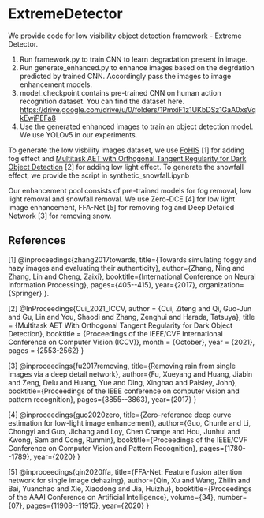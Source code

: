 # ExtremeDetector
We provide code for low visibility object detection framework - Extreme Detector.
1. Run framework.py to train CNN to learn degradation present in image.
2. Run generate_enhanced.py to enhance images based on the degrdation predicted by trained CNN. Accordingly pass the images to image enhancement models.
3. model_checkpoint contains pre-trained CNN on human action recognition dataset. You can find the dataset here. https://drive.google.com/drive/u/0/folders/1PmxiF1z1UKbDSz1GaA0xsVqkEwjPEFa8
4. Use the generated enhanced images to train an object detection model. We use YOLOv5 in our experiments. 

To generate the low visbility images dataset, we use [FoHIS](https://github.com/noahzn/FoHIS) [1] for adding fog effect and [Multitask AET with Orthogonal Tangent Regularity for Dark Object Detection](https://github.com/cuiziteng/ICCV_MAET) [2] for adding low light effect.
To generate the snowfall effect, we provide the script in synthetic_snowfall.ipynb

Our enhancement pool consists of pre-trained models for fog removal, low light removal and snowfall removal. We use Zero-DCE [4] for low light image enhancement, FFA-Net [5] for removing fog and Deep Detailed Network [3] for removing snow.


## References
<a id="1">[1]</a> 
@inproceedings{zhang2017towards,
title={Towards simulating foggy and hazy images and evaluating their authenticity},
author={Zhang, Ning and Zhang, Lin and Cheng, Zaixi},
booktitle={International Conference on Neural Information Processing},
pages={405--415},
year={2017},
organization={Springer}
}.

<a id="2">[2]</a>
@InProceedings{Cui_2021_ICCV,
    author    = {Cui, Ziteng and Qi, Guo-Jun and Gu, Lin and You, Shaodi and Zhang, Zenghui and Harada, Tatsuya},
    title     = {Multitask AET With Orthogonal Tangent Regularity for Dark Object Detection},
    booktitle = {Proceedings of the IEEE/CVF International Conference on Computer Vision (ICCV)},
    month     = {October},
    year      = {2021},
    pages     = {2553-2562}
}

<a id="3">[3]</a>
@inproceedings{fu2017removing,
  title={Removing rain from single images via a deep detail network},
  author={Fu, Xueyang and Huang, Jiabin and Zeng, Delu and Huang, Yue and Ding, Xinghao and Paisley, John},
  booktitle={Proceedings of the IEEE conference on computer vision and pattern recognition},
  pages={3855--3863},
  year={2017}
}

<a id="4">[4]</a>
@inproceedings{guo2020zero,
  title={Zero-reference deep curve estimation for low-light image enhancement},
  author={Guo, Chunle and Li, Chongyi and Guo, Jichang and Loy, Chen Change and Hou, Junhui and Kwong, Sam and Cong, Runmin},
  booktitle={Proceedings of the IEEE/CVF Conference on Computer Vision and Pattern Recognition},
  pages={1780--1789},
  year={2020}
}

<a id="5">[5]</a>
@inproceedings{qin2020ffa,
  title={FFA-Net: Feature fusion attention network for single image dehazing},
  author={Qin, Xu and Wang, Zhilin and Bai, Yuanchao and Xie, Xiaodong and Jia, Huizhu},
  booktitle={Proceedings of the AAAI Conference on Artificial Intelligence},
  volume={34},
  number={07},
  pages={11908--11915},
  year={2020}
}


